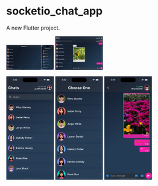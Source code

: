 # socketio_chat_app

A new Flutter project.


<p float="left">
  
 <img src="https://github.com/ElifYu/Socket.io-Chat-App/blob/main/assets/video-gif.gif" width="25%"/>
    <img src="https://github.com/ElifYu/Socket.io-Chat-App/blob/main/assets/photo1.png" width="25%"/>
   
</p>

<p float="left">
  <img src="https://github.com/ElifYu/Socket.io-Chat-App/blob/main/assets/photo4.png" width="25%"/>
  <img src="https://github.com/ElifYu/Socket.io-Chat-App/blob/main/assets/photo3.png" width="25%"/>
  <img src="https://github.com/ElifYu/Socket.io-Chat-App/blob/main/assets/photo2.png" width="25%"/>
</p>
